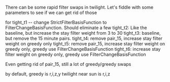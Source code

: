 There can be some rapid filter swaps in twilight. Let's fiddle with some parameters to see if we can get rid of those

for tight_t1 -- change StrictFilterBasisFunction to FilterChangeBasisFunction. Should eliminate a few 
tight_t2:  Like the baseline, but increase the stay filter weight from 3 to 30
tight_t3: baseline, but remove the 15 minute pairs. 
tight_t4: remove pair_15, increase stay filter weight on greedy only
tight_t5: remove pair_15, increase stay filter weight on greedy only, greedy use FilterChangeBasisFunction
tight_t6: increase stay filter weight on greedy only, greedy use FilterChangeBasisFunction

Even getting rid of pair_15, still a lot of greedy/greedy swaps

by default, greedy is r,i,z,y
twilight near sun is r,i,z
